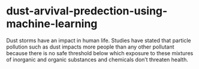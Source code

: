 # dust-arvival-predection-using-machine-learning
Dust storms have an impact in human life. Studies have stated that particle pollution  such as dust impacts more people than any other pollutant because there is no safe threshold  below which exposure to these mixtures of inorganic and organic substances and chemicals don’t  threaten health. 
